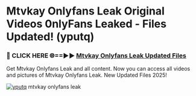 # Mtvkay Onlyfans Leak Original Videos 0nlyFans Leaked - Files Updated! (yputq)

<h3>🔴 CLICK HERE 🌐==►► <a href="https://tinyurl.com/2jnfzry5" rel="nofollow">Mtvkay Onlyfans Leak Updated Files</a></h3>

Get Mtvkay Onlyfans Leak and all content. Now you can access all videos and pictures of Mtvkay Onlyfans Leak. New Updated Files 2025!

[![yputq](https://i.imgur.com/GyGTBgg.gif)](https://tinyurl.com/2jnfzry5)
mtvkay onlyfans leak